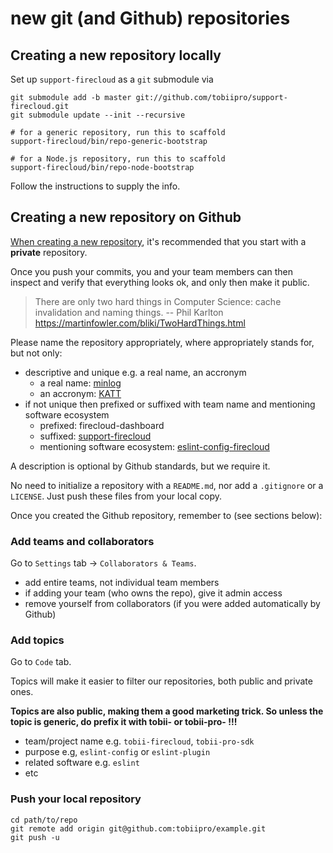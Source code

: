 # new git (and Github) repositories

## Creating a new repository locally

Set up `support-firecloud` as a `git` submodule via

```shell
git submodule add -b master git://github.com/tobiipro/support-firecloud.git
git submodule update --init --recursive

# for a generic repository, run this to scaffold
support-firecloud/bin/repo-generic-bootstrap

# for a Node.js repository, run this to scaffold
support-firecloud/bin/repo-node-bootstrap
```

Follow the instructions to supply the info.


## Creating a new repository on Github

[When creating a new repository](https://github.com/organizations/tobiipro/repositories/new),
it's recommended that you start with a **private** repository.

Once you push your commits, you and your team members can then inspect and verify
that everything looks ok, and only then make it public.

> There are only two hard things in Computer Science: cache invalidation and naming things. -- Phil Karlton
> https://martinfowler.com/bliki/TwoHardThings.html

Please name the repository appropriately, where appropriately stands for, but not only:
* descriptive and unique e.g. a real name, an accronym
  * a real name: [minlog](https://github.com/tobiipro/minlog)
  * an accronym: [KATT](https://github.com/for-GET/katt)
* if not unique then prefixed or suffixed with team name and mentioning software ecosystem
  * prefixed: firecloud-dashboard
  * suffixed: [support-firecloud](https://github.com/tobiipro/support-firecloud)
  * mentioning software ecosystem: [eslint-config-firecloud](https://github.com/tobiipro/eslint-config-firecloud)

A description is optional by Github standards, but we require it.

No need to initialize a repository with a `README.md`, nor add a `.gitignore` or a `LICENSE`.
Just push these files from your local copy.

Once you created the Github repository, remember to (see sections below):


### Add teams and collaborators

Go to `Settings` tab -> `Collaborators & Teams`.

* add entire teams, not individual team members
* if adding your team (who owns the repo), give it admin access
* remove yourself from collaborators (if you were added automatically by Github)


### Add topics

Go to `Code` tab.

Topics will make it easier to filter our repositories, both public and private ones.

**Topics are also public, making them a good marketing trick. So unless the topic is generic, do prefix it with tobii- or tobii-pro- !!!**

* team/project name e.g. `tobii-firecloud`, `tobii-pro-sdk`
* purpose e.g, `eslint-config` or `eslint-plugin`
* related software e.g. `eslint`
* etc


### Push your local repository

```shell
cd path/to/repo
git remote add origin git@github.com:tobiipro/example.git
git push -u
```
